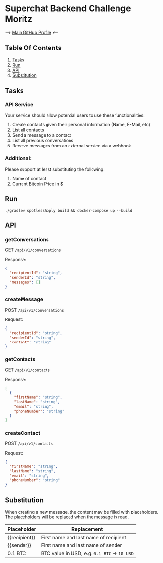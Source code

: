 # Superchat Backend Challenge Moritz

--> [Main GitHub Profile](https://github.com/boxcee) <--

## Table Of Contents

1. [Tasks](#Tasks)
2. [Run](#Run)
3. [API](#API)
4. [Substitution](#Substitution)

## Tasks

### API Service

Your service should allow potential users to use these functionalities:

1. Create contacts given their personal information (Name, E-Mail, etc)
2. List all contacts
3. Send a message to a contact
4. List all previous conversations
5. Receive messages from an external service via a webhook

### Additional:

Please support at least substituting the following:

1. Name of contact
2. Current Bitcoin Price in $

## Run

```shell
./gradlew spotlessApply build && docker-compose up --build
```

## API

### getConversations

GET `/api/v1/conversations`

Response:

```json
{
  "recipientId": "string",
  "senderId": "string",
  "messages": []
}
```

### createMessage

POST `/api/v1/conversations`

Request:

```json
{
  "recipientId": "string",
  "senderId": "string",
  "content": "string"
}
```

### getContacts

GET `/api/v1/contacts`

Response:

```json
[
  {
    "firstName": "string",
    "lastName": "string",
    "email": "string",
    "phoneNumber": "string"
  }
]
```

### createContact

POST `/api/v1/contacts`

Request:

```json
{
  "firstName": "string",
  "lastName": "string",
  "email": "string",
  "phoneNumber": "string"
}
```

## Substitution

When creating a new message, the content may be filled with placeholders. The placeholders will be replaced when the
message is read.

| Placeholder   | Replacement                                  |
|---------------|----------------------------------------------|
| {{recipient}} | First name and last name of recipient        |
| {{sender}}    | First name and last name of sender           |
| 0.1 BTC       | BTC value in USD, e.g. `0.1 BTC` -> `10 USD` |
